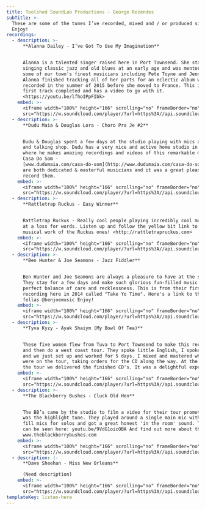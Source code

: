 ```yaml
---
title: Toolshed SoundLab Productions - George Rezendes
subTitle: >-
  These are some of the tunes I’ve recorded, mixed and / or produced since 1998.
  Enjoy!
recordings:
  - description: >-
      **Alanna Dailey - I’ve Got To Use My Imagination**


      Alanna is a talented singer raised here in Port Townsend. She started
      singing classic jazz and old blues at an early age and was mentored by
      some of our town's finest musicians including Pete Toyne and Jenny Davis.
      Alanna finished tracking all of her parts for an eclectic album we
      recorded in the summer of 2015 before she moved to France. This is the
      first track completed and has a video to go with it.
      <https://youtu.be/lfhoIPpFIbk>
    embed: >-
      <iframe width="100%" height="166" scrolling="no" frameBorder="no"
      src="https://w.soundcloud.com/player/?url=https%3A//api.soundcloud.com/tracks/324335863&amp;color=ff9900&amp;auto_play=false&amp;hide_related=false&amp;show_comments=true&amp;show_user=true&amp;show_reposts=false"></iframe>
  - description: >-
      **Dudu Maia & Douglas Lora - Choro Pra Je #2**


      Dudu & Douglas spent a few days at the studio playing with mics and gear
      and talking shop. Dudu has a very nice and active home studio in Brazil
      where he makes amazing recordings and videos of this remarkable music.
      Casa Do Som -
      [www.dudumaia.com/casa-do-som](http://www.dudumaia.com/casa-do-som). They
      are both dedicated & masterful musicians and it was a great pleasure to
      record them.
    embed: >-
      <iframe width="100%" height="166" scrolling="no" frameBorder="no"
      src="https://w.soundcloud.com/player/?url=https%3A//api.soundcloud.com/tracks/228159938&amp;color=bd7912&amp;auto_play=false&amp;hide_related=false&amp;show_comments=true&amp;show_user=true&amp;show_reposts=false"></iframe>
  - description: >-
      **Rattletrap Ruckus - Easy Winner**


      Rattletrap Ruckus - Really cool people playing incredibly cool music - I'm
      at a loss for words. Listen up and follow the yellow bit link to the wild
      musical work of the Ruckus ones! <http://rattletrapruckus.com>
    embed: >-
      <iframe width="100%" height="166" scrolling="no" frameBorder="no"
      src="https://w.soundcloud.com/player/?url=https%3A//api.soundcloud.com/tracks/228582085&amp;color=af7011&amp;auto_play=false&amp;hide_related=false&amp;show_comments=true&amp;show_user=true&amp;show_reposts=false"></iframe>
  - description: >-
      **Ben Hunter & Joe Seamons - Jazz Fiddler**


      Ben Hunter and Joe Seamons are always a pleasure to have at the studio.
      They stay for a few days and make such glorious fun-filled music with the
      perfect balance of care and recklessness. This is from their first
      recording here in 2014 called "Take Yo Time". Here's a link to thee fine
      fellas @benjoemusic Enjoy!
    embed: >-
      <iframe width="100%" height="166" scrolling="no" frameBorder="no"
      src="https://w.soundcloud.com/player/?url=https%3A//api.soundcloud.com/tracks/228580824&amp;color=b67615&amp;auto_play=false&amp;hide_related=false&amp;show_comments=true&amp;show_user=true&amp;show_reposts=false"></iframe>
  - description: >-
      **Tyva Kyzy - Ayak Shaiym (My Bowl Of Tea)**


      These five women flew from Tuva to Port Townsend to make this recording
      and then do a west coast tour. They spoke little English, I spoke no Tuvan
      and we just set up and worked for 5 days. I mixed and mastered while they
      were on the tour, taking orders for the CD along the way. At the end of
      the tour we delivered the finished CD's. It was a delightful experience.
    embed: >-
      <iframe width="100%" height="166" scrolling="no" frameBorder="no"
      src="https://w.soundcloud.com/player/?url=https%3A//api.soundcloud.com/tracks/228578499&amp;color=a8690c&amp;auto_play=false&amp;hide_related=false&amp;show_comments=true&amp;show_user=true&amp;show_reposts=false"></iframe>
  - description: >-
      **The Blackberry Bushes - Cluck Old Hen**


      The BB’s came by the studio to film a video for their tour promotion. This
      was the highlight tune. They played around a single main mic with 2 side
      fill mics for solos and got a great honest 'in the room' sound. The video
      can be seen here: youtu.be/9VdG1oicOBA And find out more about them here:
      www.theblackberrybushes.com
    embed: >-
      <iframe width="100%" height="166" scrolling="no" frameBorder="no"
      src="https://w.soundcloud.com/player/?url=https%3A//api.soundcloud.com/tracks/229648435&amp;color=af7115&amp;auto_play=false&amp;hide_related=false&amp;show_comments=true&amp;show_user=true&amp;show_reposts=false"></iframe>
  - description: |-
      **Dave Sheehan - Miss New Orleans**

      (Need description)
    embed: >-
      <iframe width="100%" height="166" scrolling="no" frameBorder="no"
      src="https://w.soundcloud.com/player/?url=https%3A//api.soundcloud.com/tracks/228580260&amp;color=0066cc&amp;auto_play=false&amp;hide_related=false&amp;show_comments=true&amp;show_user=true&amp;show_reposts=false"></iframe>
templateKey: listen-here
---
```

